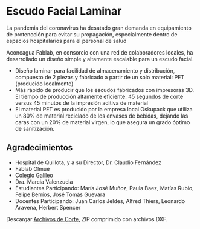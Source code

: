# Escudo Facial Laminar

La pandemia del coronavirus ha desatado gran demanda en equipamiento de protencción para evitar su propagación, especialmente dentro de espacios hospitalarios para el personal de salud

Aconcagua Fablab, en consorcio con una red de colaboradores locales, ha desarrollado un diseño simple y altamente escalable para un escudo facial.

- Diseño laminar para facilidad de almacenamiento y distribución, compuesto de 2 piezas y fabricado a partir de un solo material: PET (producido localmente)
- Más rápido de producir que los escudos fabricados con impresoras 3D. El tiempo de producción altamente eficiente: 45 segundos de corte versus 45 minutos de la impresión aditiva de material
- El material PET es producido por la empresa local Oskupack que utiliza un 80% de material reciclado de los envases de bebidas, dejando las caras con un 20% de material virgen, lo que asegura un grado óptimo de sanitización.


## Agradecimientos

- Hospital de Quillota, y a su Director, Dr. Claudio Fernández
- Fablab Olmué
- Colegio Galileo
- Dra. Marcia Valenzuela
- Estudiantes Participando: María José Muñoz, Paula Baez, Matías Rubio, Felipe Berríos, José Tomás Guevara
- Docentes Participando: Juan Carlos Jeldes, Alfred Thiers, Leonardo Aravena, Herbert Spencer

Descargar [Archivos de Corte](src/escudo-facial-DXF.zip), ZIP comprimido con archivos DXF.
